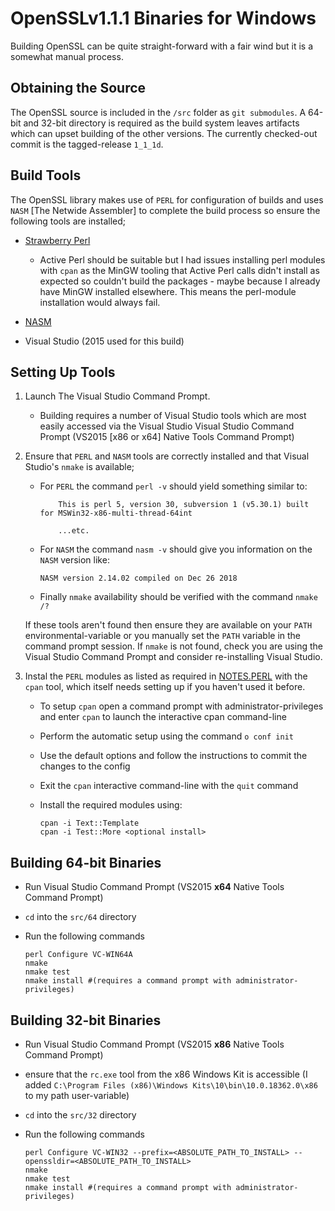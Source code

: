 # OpenSSLv1.1.1 Binaries for Windows
Building OpenSSL can be quite straight-forward with a fair wind but it is a somewhat manual process.

## Obtaining the Source
The OpenSSL source is included in the `/src` folder as `git submodules`. A 64-bit and 32-bit directory is required as the build system leaves artifacts which can upset building of the other versions. The currently checked-out commit is the tagged-release `1_1_1d`.

## Build Tools

The OpenSSL library makes use of `PERL` for configuration of builds and uses `NASM` [The Netwide Assembler] to complete the build process so ensure the following tools are installed;

* [Strawberry Perl](http://strawberryperl.com/)
    - Active Perl should be suitable but I had issues installing perl modules with `cpan` as the MinGW tooling that Active Perl calls didn't install as expected so couldn't build the packages - maybe because I already have MinGW installed elsewhere. This means the perl-module installation would always fail.

* [NASM](https://nasm.us/)

* Visual Studio (2015 used for this build)

## Setting Up Tools
1. Launch The Visual Studio Command Prompt.
    - Building requires a number of Visual Studio tools which are most easily accessed via the Visual Studio Visual Studio Command Prompt (VS2015 [x86 or x64] Native Tools Command Prompt)

1. Ensure that `PERL` and `NASM` tools are correctly installed and that Visual Studio's `nmake` is available;

    - For `PERL` the command `perl -v` should yield something similar to:
        ```shell
            This is perl 5, version 30, subversion 1 (v5.30.1) built for MSWin32-x86-multi-thread-64int
            
            ...etc.
        ```

    - For `NASM` the command `nasm -v` should give you information on the `NASM` version like:
        ```shell
        NASM version 2.14.02 compiled on Dec 26 2018
        ```

    - Finally `nmake` availability should be verified with the command `nmake /?`

     If these tools aren't found then ensure they are available on your `PATH` environmental-variable or you manually set the `PATH` variable in the command prompt session. If `nmake` is not found, check you are using the Visual Studio Command Prompt and consider re-installing Visual Studio.

1. Instal the `PERL` modules as listed as required in [NOTES.PERL](https://github.com/serenial/openssl/blob/master/NOTES.PERL) with the `cpan` tool, which itself needs setting up if you haven't used it before.

    - To setup `cpan` open a command prompt with administrator-privileges and enter `cpan` to launch the interactive cpan command-line

    - Perform the automatic setup using  the command `o conf init`

    - Use the default options and follow the instructions to commit the changes to the config

    - Exit the `cpan` interactive command-line with the `quit` command

    - Install the required modules using:

        ```shell
        cpan -i Text::Template
        cpan -i Test::More <optional install>
        ```


## Building 64-bit Binaries
* Run Visual Studio Command Prompt (VS2015 **x64** Native Tools Command Prompt)

* `cd` into the `src/64` directory

* Run the following commands
    ```shell
    perl Configure VC-WIN64A
    nmake
    nmake test
    nmake install #(requires a command prompt with administrator-privileges)
    ```

## Building 32-bit Binaries
* Run Visual Studio Command Prompt (VS2015 **x86** Native Tools Command Prompt)
* ensure that the `rc.exe` tool from the x86 Windows Kit is accessible (I added `C:\Program Files (x86)\Windows Kits\10\bin\10.0.18362.0\x86` to my path user-variable)
* `cd` into the `src/32` directory

* Run the following commands
    ```shell
    perl Configure VC-WIN32 --prefix=<ABSOLUTE_PATH_TO_INSTALL> --openssldir=<ABSOLUTE_PATH_TO_INSTALL>
    nmake
    nmake test
    nmake install #(requires a command prompt with administrator-privileges)
    ```